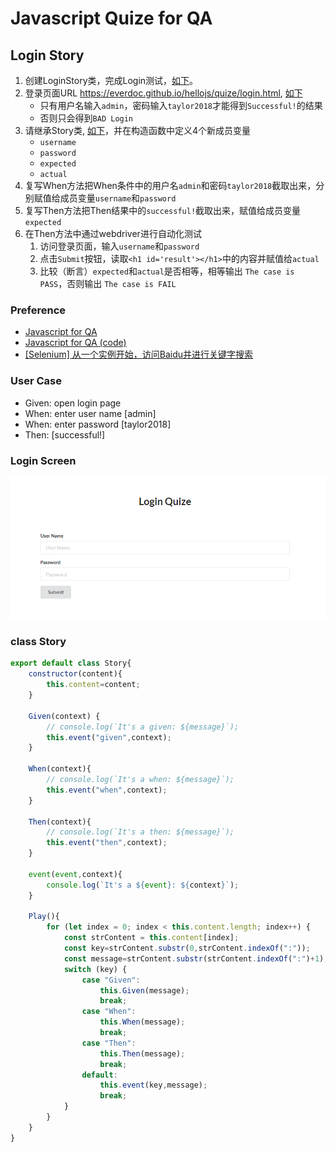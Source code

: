 # Javascript Quize for QA

## Login Story

1. 创建LoginStory类，完成Login测试，[如下](#user-case)。
1. 登录页面URL <https://everdoc.github.io/hellojs/quize/login.html>, [如下](#login-screen)
    * 只有用户名输入`admin`，密码输入`taylor2018`才能得到`Successful!`的结果
    * 否则只会得到`BAD Login`
1. 请继承Story类, [如下](#class-story)，并在构造函数中定义4个新成员变量
    * `username`
    * `password`
    * `expected`
    * `actual`
1. 复写When方法把When条件中的用户名`admin`和密码`taylor2018`截取出来，分别赋值给成员变量`username`和`password`
1. 复写Then方法把Then结果中的`successful!`截取出来，赋值给成员变量`expected`
1. 在Then方法中通过webdriver进行自动化测试
    1. 访问登录页面，输入`username`和`password`
    1. 点击`Submit`按钮，读取`<h1 id='result'></h1>`中的内容并赋值给`actual`
    1. 比较（断言）`expected`和`actual`是否相等，相等输出 `The case is PASS`，否则输出 `The case is FAIL`

### Preference

* [Javascript for QA](https://everdoc.github.io/hellojs/)
* [Javascript for QA (code)](https://github.com/EverDoc/hellojs/)
* [[Selenium] 从一个实例开始，访问Baidu并进行关键字搜索](https://www.cnblogs.com/orangeseason/p/4627765.html)

### User Case

* Given: open login page
* When: enter user name [admin]
* When: enter password [taylor2018]
* Then: [successful!]

### Login Screen

![login](login.png)

### class Story

```javascript
export default class Story{
    constructor(content){
        this.content=content;
    }

    Given(context) {
        // console.log(`It's a given: ${message}`);
        this.event("given",context);
    }

    When(context){
        // console.log(`It's a when: ${message}`);
        this.event("when",context);
    }

    Then(context){
        // console.log(`It's a then: ${message}`);
        this.event("then",context);
    }

    event(event,context){
        console.log(`It's a ${event}: ${context}`);
    }

    Play(){
        for (let index = 0; index < this.content.length; index++) {
            const strContent = this.content[index];
            const key=strContent.substr(0,strContent.indexOf(":"));
            const message=strContent.substr(strContent.indexOf(":")+1);
            switch (key) {
                case "Given":
                    this.Given(message);
                    break;
                case "When":
                    this.When(message);
                    break;
                case "Then":
                    this.Then(message);
                    break;
                default:
                    this.event(key,message);
                    break;
            }
        }
    }
}
```